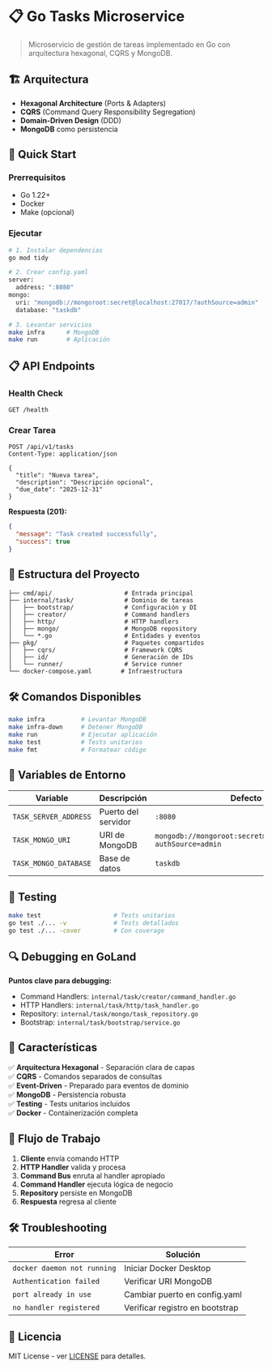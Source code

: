# 📋 Go Tasks Microservice

> Microservicio de gestión de tareas implementado en Go con arquitectura hexagonal, CQRS y MongoDB.

## 🏗️ Arquitectura

- **Hexagonal Architecture** (Ports & Adapters)
- **CQRS** (Command Query Responsibility Segregation)
- **Domain-Driven Design** (DDD)
- **MongoDB** como persistencia

## 🚀 Quick Start

### Prerrequisitos
- Go 1.22+
- Docker
- Make (opcional)

### Ejecutar
```bash
# 1. Instalar dependencias
go mod tidy

# 2. Crear config.yaml
server:
  address: ":8080"
mongo:
  uri: "mongodb://mongoroot:secret@localhost:27017/?authSource=admin"
  database: "taskdb"

# 3. Levantar servicios
make infra      # MongoDB
make run        # Aplicación
```

## 📋 API Endpoints

### Health Check
```http
GET /health
```

### Crear Tarea
```http
POST /api/v1/tasks
Content-Type: application/json

{
  "title": "Nueva tarea",
  "description": "Descripción opcional",
  "due_date": "2025-12-31"
}
```

**Respuesta (201):**
```json
{
  "message": "Task created successfully",
  "success": true
}
```

## 📁 Estructura del Proyecto

```
├── cmd/api/                    # Entrada principal
├── internal/task/              # Dominio de tareas
│   ├── bootstrap/              # Configuración y DI
│   ├── creator/                # Command handlers
│   ├── http/                   # HTTP handlers
│   ├── mongo/                  # MongoDB repository
│   └── *.go                    # Entidades y eventos
├── pkg/                        # Paquetes compartidos
│   ├── cqrs/                   # Framework CQRS
│   ├── id/                     # Generación de IDs
│   └── runner/                 # Service runner
└── docker-compose.yaml        # Infraestructura
```

## 🛠️ Comandos Disponibles

```bash
make infra          # Levantar MongoDB
make infra-down     # Detener MongoDB
make run            # Ejecutar aplicación
make test           # Tests unitarios
make fmt            # Formatear código
```

## 🔧 Variables de Entorno

| Variable | Descripción | Defecto |
|----------|-------------|---------|
| `TASK_SERVER_ADDRESS` | Puerto del servidor | `:8080` |
| `TASK_MONGO_URI` | URI de MongoDB | `mongodb://mongoroot:secret@localhost:27017/?authSource=admin` |
| `TASK_MONGO_DATABASE` | Base de datos | `taskdb` |

## 🧪 Testing

```bash
make test                    # Tests unitarios
go test ./... -v             # Tests detallados
go test ./... -cover         # Con coverage
```

## 🔍 Debugging en GoLand

**Puntos clave para debugging:**
- Command Handlers: `internal/task/creator/command_handler.go`
- HTTP Handlers: `internal/task/http/task_handler.go`
- Repository: `internal/task/mongo/task_repository.go`
- Bootstrap: `internal/task/bootstrap/service.go`

## 🚀 Características

✅ **Arquitectura Hexagonal** - Separación clara de capas  
✅ **CQRS** - Comandos separados de consultas  
✅ **Event-Driven** - Preparado para eventos de dominio  
✅ **MongoDB** - Persistencia robusta  
✅ **Testing** - Tests unitarios incluidos  
✅ **Docker** - Containerización completa

## 🔄 Flujo de Trabajo

1. **Cliente** envía comando HTTP
2. **HTTP Handler** valida y procesa
3. **Command Bus** enruta al handler apropiado
4. **Command Handler** ejecuta lógica de negocio
5. **Repository** persiste en MongoDB
6. **Respuesta** regresa al cliente

## 🛠️ Troubleshooting

| Error | Solución |
|-------|----------|
| `docker daemon not running` | Iniciar Docker Desktop |
| `Authentication failed` | Verificar URI MongoDB |
| `port already in use` | Cambiar puerto en config.yaml |
| `no handler registered` | Verificar registro en bootstrap |
## 📄 Licencia

MIT License - ver [LICENSE](LICENSE) para detalles.